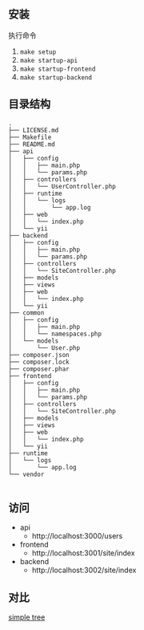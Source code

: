 安装
---
执行命令
1. `make setup`
2. `make startup-api`
3. `make startup-frontend`
4. `make startup-backend`

目录结构
---

```
.
├── LICENSE.md
├── Makefile
├── README.md
├── api
│   ├── config
│   │   ├── main.php
│   │   └── params.php
│   ├── controllers
│   │   └── UserController.php
│   ├── runtime
│   │   └── logs
│   │       └── app.log
│   ├── web
│   │   └── index.php
│   └── yii
├── backend
│   ├── config
│   │   ├── main.php
│   │   └── params.php
│   ├── controllers
│   │   └── SiteController.php
│   ├── models
│   ├── views
│   ├── web
│   │   └── index.php
│   └── yii
├── common
│   ├── config
│   │   ├── main.php
│   │   └── namespaces.php
│   └── models
│       └── User.php
├── composer.json
├── composer.lock
├── composer.phar
├── frontend
│   ├── config
│   │   ├── main.php
│   │   └── params.php
│   ├── controllers
│   │   └── SiteController.php
│   ├── models
│   ├── views
│   ├── web
│   │   └── index.php
│   └── yii
├── runtime
│   └── logs
│       └── app.log
└── vendor


```

访问
---

- api
  - http://localhost:3000/users
- frontend
  - http://localhost:3001/site/index
- backend 
  - http://localhost:3002/site/index
  
对比
---

[simple tree](https://github.com/guobinqiu/simple_tree)
